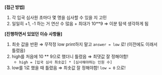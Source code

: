 **[접근 방법]**

1. 각 입국 심사원 초마다 몇 명을 심사할 수 있을 지 고민
2. 일일히 +1, -1 하는 거 연산 수 많음 + 최대가 10**9 ⇒ 이분 탐색 생각하게 됨


**[진행하면서 있었던 이슈 사항들]**

1. 최솟 값을 반환 ⇒ 무작정 low print하지 말고 `answer = low` 로! (이전에도 이래서 틀렸음)
2. high를 처음에 10 ** 9으로 했더니 틀렸음 ⇒ 최댓값 잘 정해야함!
    - `high = [입국 심사 최솟값] * [심사해야하는 인원 수]`
3. low를 1로 했을 때 틀렸음 ⇒ 최솟값 잘 정해야함! `low = 0` 으로!